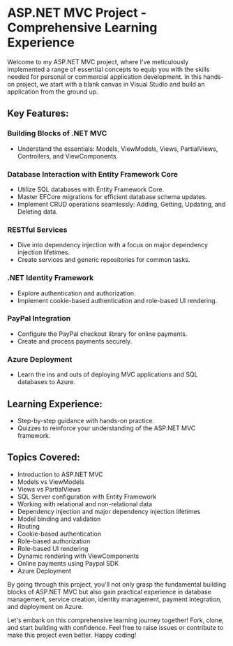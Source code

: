 # ASP.NET MVC Project - Comprehensive Learning Experience

Welcome to my ASP.NET MVC project, where I've meticulously implemented a range of essential concepts to equip you with the skills needed for personal or commercial application development. In this hands-on project, we start with a blank canvas in Visual Studio and build an application from the ground up.

## Key Features:

### Building Blocks of .NET MVC
- Understand the essentials: Models, ViewModels, Views, PartialViews, Controllers, and ViewComponents.
  
### Database Interaction with Entity Framework Core
- Utilize SQL databases with Entity Framework Core.
- Master EFCore migrations for efficient database schema updates.
- Implement CRUD operations seamlessly: Adding, Getting, Updating, and Deleting data.

### RESTful Services
- Dive into dependency injection with a focus on major dependency injection lifetimes.
- Create services and generic repositories for common tasks.

### .NET Identity Framework
- Explore authentication and authorization.
- Implement cookie-based authentication and role-based UI rendering.

### PayPal Integration
- Configure the PayPal checkout library for online payments.
- Create and process payments securely.

### Azure Deployment
- Learn the ins and outs of deploying MVC applications and SQL databases to Azure.

## Learning Experience:
- Step-by-step guidance with hands-on practice.
- Quizzes to reinforce your understanding of the ASP.NET MVC framework.

## Topics Covered:
- Introduction to ASP.NET MVC
- Models vs ViewModels
- Views vs PartialViews
- SQL Server configuration with Entity Framework
- Working with relational and non-relational data
- Dependency injection and major dependency injection lifetimes
- Model binding and validation
- Routing
- Cookie-based authentication
- Role-based authorization
- Role-based UI rendering
- Dynamic rendering with ViewComponents
- Online payments using Paypal SDK
- Azure Deployment

By going through this project, you'll not only grasp the fundamental building blocks of ASP.NET MVC but also gain practical experience in database management, service creation, identity management, payment integration, and deployment on Azure.

Let's embark on this comprehensive learning journey together! Fork, clone, and start building with confidence. Feel free to raise issues or contribute to make this project even better. Happy coding!
